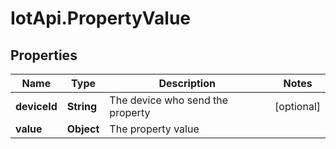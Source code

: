 # IotApi.PropertyValue

## Properties

Name | Type | Description | Notes
------------ | ------------- | ------------- | -------------
**deviceId** | **String** | The device who send the property | [optional] 
**value** | **Object** | The property value | 


